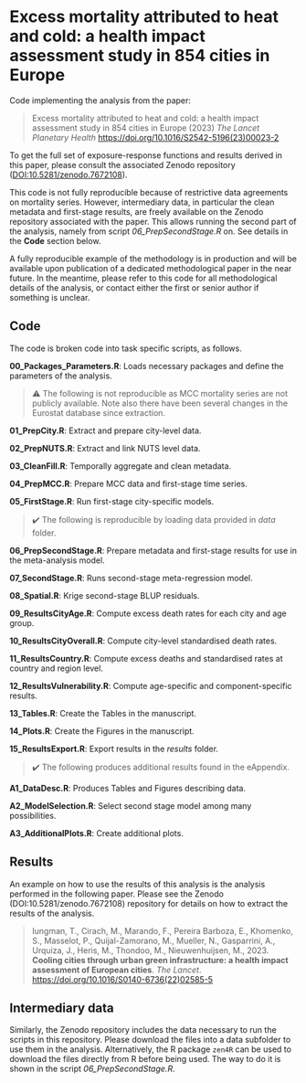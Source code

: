 # Excess mortality attributed to heat and cold: a health impact assessment study in 854 cities in Europe
 
Code implementing the analysis from the paper:

> Excess mortality attributed to heat and cold: a health impact assessment study in 854 cities in Europe (2023) *The Lancet Planetary Health* <https://doi.org/10.1016/S2542-5196(23)00023-2>

To get the full set of exposure-response functions and results derived in this paper, please consult the associated Zenodo repository ([DOI:10.5281/zenodo.7672108](https://doi.org/10.5281/zenodo.7672108)).

This code is not fully reproducible because of restrictive data agreements on mortality series. However, intermediary data, in particular the clean metadata and first-stage results, are freely available on the Zenodo repository associated with the paper. This allows running the second part of the analysis, namely from script *06_PrepSecondStage.R* on. See details in the **Code** section below. 

A fully reproducible example of the methodology is in production and will be available upon publication of a dedicated methodological paper in the near future. In the meantime, please refer to this code for all methodological details of the analysis, or contact either the first or senior author if something is unclear. 

## Code

The code is broken code into task specific scripts, as follows.

**00_Packages_Parameters.R**: Loads necessary packages and define the parameters of the analysis.

> :warning: The following is not reproducible as MCC mortality series are not publicly available. Note also there have been several changes in the Eurostat database since extraction.

**01_PrepCity.R**: Extract and prepare city-level data.

**02_PrepNUTS.R**: Extract and link NUTS level data.

**03_CleanFill.R**: Temporally aggregate and clean metadata.

**04_PrepMCC.R**: Prepare MCC data and first-stage time series.

**05_FirstStage.R**: Run first-stage city-specific models.

> :heavy_check_mark: The following is reproducible by loading data provided in *data* folder. 

**06_PrepSecondStage.R**: Prepare metadata and first-stage results for use in the meta-analysis model.

**07_SecondStage.R**: Runs second-stage meta-regression model.

**08_Spatial.R**: Krige second-stage BLUP residuals.

**09_ResultsCityAge.R**: Compute excess death rates for each city and age group.

**10_ResultsCityOverall.R**: Compute city-level standardised death rates.

**11_ResultsCountry.R**: Compute excess deaths and standardised rates at country and region level.

**12_ResultsVulnerability.R**: Compute age-specific and component-specific results.

**13_Tables.R**: Create the Tables in the manuscript.

**14_Plots.R**: Create the Figures in the manuscript.

**15_ResultsExport.R**: Export results in the *results* folder.

> :heavy_check_mark: The following produces additional results found in the eAppendix. 

**A1_DataDesc.R**: Produces Tables and Figures describing data.

**A2_ModelSelection.R**: Select second stage model among many possibilities.

**A3_AdditionalPlots.R**: Create additional plots.

## Results

An example on how to use the results of this analysis is the analysis performed in the following paper. Please see the Zenodo (DOI:10.5281/zenodo.7672108) repository for details on how to extract the results of the analysis.

> Iungman, T., Cirach, M., Marando, F., Pereira Barboza, E., Khomenko, S., Masselot, P., Quijal-Zamorano, M., Mueller, N., Gasparrini, A., Urquiza, J., Heris, M., Thondoo, M., Nieuwenhuijsen, M., 2023. **Cooling cities through urban green infrastructure: a health impact assessment of European cities**. *The Lancet*. https://doi.org/10.1016/S0140-6736(22)02585-5

## Intermediary data

Similarly, the Zenodo repository includes the data necessary to run the scripts in this repository. Please download the files into a data subfolder to use them in the analysis. Alternatively, the R package `zen4R` can be used to download the files directly from R before being used. The way to do it is shown in the script *06_PrepSecondStage.R*.

